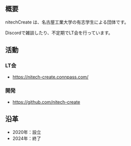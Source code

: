## 概要

nitechCreate は、名古屋工業大学の有志学生による団体です。

Discordで雑談したり、不定期でLT会を行っています。

## 活動

### LT会

- https://nitech-create.connpass.com/

### 開発

- https://github.com/nitech-create

## 沿革
- 2020年：設立
- 2024年：終了